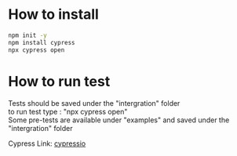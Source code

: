 # How to install
```bash
npm init -y
npm install cypress
npx cypress open
```

# How to run test
Tests should be saved under the "intergration" folder<br />
to run test type : "npx cypress open"<br />
Some pre-tests are available under "examples" and saved under the "intergration" folder<br />

Cypress Link: [cypressio](https://docs.cypress.io/guides/overview/why-cypress.html#In-a-nutshell)<br />